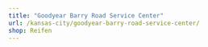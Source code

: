```yaml
---
title: "Goodyear Barry Road Service Center"
url: /kansas-city/goodyear-barry-road-service-center/
shop: Reifen
---
```

